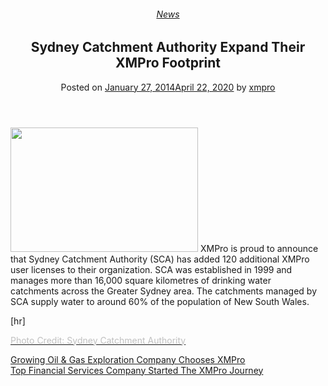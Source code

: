 <div class="large-9 col">
<article class="post-2911 post type-post status-publish format-standard has-post-thumbnail hentry category-news" id="post-2911">
<div class="article-inner">
<header class="entry-header">
<div class="entry-header-text entry-header-text-top text-center">
<h6 class="entry-category is-xsmall"><a href="https://xmpro.com/category/news/" rel="category tag">News</a></h6><h1 class="entry-title">Sydney Catchment Authority Expand Their XMPro Footprint</h1><div class="entry-divider is-divider small"></div>
<div class="entry-meta uppercase is-xsmall">
<span class="posted-on">Posted on <a href="https://xmpro.com/sydney-catchment-authority-expand-their-xmpro-footprint/" rel="bookmark"><time class="entry-date published" datetime="2014-01-27T05:46:26+00:00">January 27, 2014</time><time class="updated" datetime="2020-04-22T23:24:13+00:00">April 22, 2020</time></a></span> <span class="byline">by <span class="meta-author vcard"><a class="url fn n" href="https://xmpro.com/author/xmpro/">xmpro</a></span></span> </div>
</div>
</header>
<div class="entry-content single-page">
<p><img height="199" src="https://xmpro.com/wp-content/uploads/2014/01/small__6814707290-300x199-1.jpg" width="300"/>
XMPro is proud to announce that Sydney Catchment Authority (SCA) has added 120 additional XMPro user licenses to their organization. SCA was established in 1999 and manages more than 16,000 square kilometres of drinking water catchments across the Greater Sydney area. The catchments managed by SCA supply water to around 60% of the population of New South Wales.</p>
[hr]
<p><span style="color: #c0c0c0;"><a href="http://www.flickr.com/photos/scaonline/6814707290/" rel="noopener noreferrer" target="_blank"><span style="color: #c0c0c0;">Photo Credit: Sydney Catchment Authority</span></a></span></p>
<div class="blog-share text-center"><div class="is-divider medium"></div><div class="social-icons share-icons share-row relative"><a aria-label="Share on WhatsApp" class="icon button circle is-outline tooltip whatsapp show-for-medium" data-action="share/whatsapp/share" href="whatsapp://send?text=Sydney%20Catchment%20Authority%20Expand%20Their%20XMPro%20Footprint - https://xmpro.com/sydney-catchment-authority-expand-their-xmpro-footprint/" title="Share on WhatsApp"><i class="icon-whatsapp"></i></a><a aria-label="Share on Facebook" class="icon button circle is-outline tooltip facebook" data-label="Facebook" href="https://www.facebook.com/sharer.php?u=https://xmpro.com/sydney-catchment-authority-expand-their-xmpro-footprint/" onclick="window.open(this.href,this.title,'width=500,height=500,top=300px,left=300px'); return false;" rel="noopener nofollow" target="_blank" title="Share on Facebook"><i class="icon-facebook"></i></a><a aria-label="Share on Twitter" class="icon button circle is-outline tooltip twitter" href="https://twitter.com/share?url=https://xmpro.com/sydney-catchment-authority-expand-their-xmpro-footprint/" onclick="window.open(this.href,this.title,'width=500,height=500,top=300px,left=300px'); return false;" rel="noopener nofollow" target="_blank" title="Share on Twitter"><i class="icon-twitter"></i></a><a aria-label="Email to a Friend" class="icon button circle is-outline tooltip email" href="/cdn-cgi/l/email-protection#013e7274636b6462753c5278656f647824333142607562696c646f75243331407475696e73687578243331447971606f652433315569646873243331594c51736e243331476e6e757173686f7527636e65783c426964626a243331756968722433316e74752432402433316975757172243240243347243347796c71736e2f626e6c2433477278656f64782c62607562696c646f752c607475696e736875782c647971606f652c75696468732c796c71736e2c676e6e757173686f75243347" rel="nofollow" title="Email to a Friend"><i class="icon-envelop"></i></a><a aria-label="Pin on Pinterest" class="icon button circle is-outline tooltip pinterest" href="https://pinterest.com/pin/create/button?url=https://xmpro.com/sydney-catchment-authority-expand-their-xmpro-footprint/&amp;media=https://xmpro.com/wp-content/uploads/2020/04/Company-Profile.png&amp;description=Sydney%20Catchment%20Authority%20Expand%20Their%20XMPro%20Footprint" onclick="window.open(this.href,this.title,'width=500,height=500,top=300px,left=300px'); return false;" rel="noopener nofollow" target="_blank" title="Pin on Pinterest"><i class="icon-pinterest"></i></a><a aria-label="Share on LinkedIn" class="icon button circle is-outline tooltip linkedin" href="https://www.linkedin.com/shareArticle?mini=true&amp;url=https://xmpro.com/sydney-catchment-authority-expand-their-xmpro-footprint/&amp;title=Sydney%20Catchment%20Authority%20Expand%20Their%20XMPro%20Footprint" onclick="window.open(this.href,this.title,'width=500,height=500,top=300px,left=300px'); return false;" rel="noopener nofollow" target="_blank" title="Share on LinkedIn"><i class="icon-linkedin"></i></a></div></div></div>
<nav class="navigation-post" id="nav-below" role="navigation">
<div class="flex-row next-prev-nav bt bb">
<div class="flex-col flex-grow nav-prev text-left">
<div class="nav-previous"><a href="https://xmpro.com/growing-oil-gas-exploration-company-chooses-xmpro/" rel="prev"><span class="hide-for-small"><i class="icon-angle-left"></i></span> Growing Oil &amp; Gas Exploration Company Chooses XMPro</a></div>
</div>
<div class="flex-col flex-grow nav-next text-right">
<div class="nav-next"><a href="https://xmpro.com/top-financial-services-company-started-the-xmpro-journey/" rel="next">Top Financial Services Company Started The XMPro Journey <span class="hide-for-small"><i class="icon-angle-right"></i></span></a></div> </div>
</div>
</nav>
</div>
</article>
<div class="comments-area" id="comments">
</div>
</div>